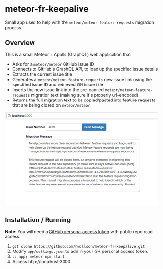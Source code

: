 # meteor-fr-keepalive

Small app used to help with the `meteor/meteor-feature-requests` migration process.

## Overview

This is a small Meteor + Apollo (GraphQL) web application that:

- Asks for a `meteor/meteor` GitHub issue ID
- Connects to GitHub's GraphQL API, to load up the specified issue details
- Extracts the current issue title
- Generates a `meteor/meteor-feature-requests` new issue link using the specified issue ID and retrieved GH issue title
- Inserts the new issue link into the pre-canned `meteor/meteor-feature-requests` migration text (making sure it's properly url-encoded)
- Returns the full migration text to be copied/pasted into feature requests that are being closed on `meteor/meteor`

![Screenshot](https://raw.githubusercontent.com/hwillson/meteor-fr-keepalive/master/images/screenshot.png)

## Installation / Running

**Note:** You will need a [GitHub personal access token](https://github.com/settings/tokens) with public repo read access.

1. `git clone https://github.com/hwillson/meteor-fr-keepalive.git`
2. Modify `app/settings.json` to add in your GH personal access token.
3. `cd app; meteor npm start`
4. Access http://localhost:3000.
